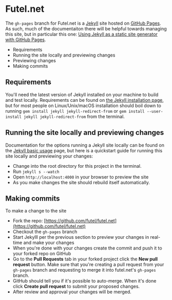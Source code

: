 # Futel.net

The `gh-pages` branch for Futel.net is a [Jekyll](http://jekyllrb.com) site hosted on [GitHub Pages](https://pages.github.com/). As such, much of the documentaiton there will be helpful towards managing this site, but in particular this one: [Using Jekyll as a static site generator with GitHub Pages](https://help.github.com/articles/using-jekyll-as-a-static-site-generator-with-github-pages/).

- Requirements
- Running the site locally and previewing changes
- Previewing changes
- Making commits

## Requirements

You'll need the latest version of Jekyll installed on your machine to build and test locally. Requirements can be found on [the Jekyll installation page](https://jekyllrb.com/docs/installation/), but for most people on Linux/Unix/macOS installation should boil down to running `gem install jekyll jekyll-redirect-from` or `gem install --user-install jekyll jekyll-redirect-from` from the terminal.


## Running the site locally and previewing changes

Documentation for the options running a Jekyll site locally can be found on the [Jekyll basic usage](https://jekyllrb.com/docs/usage/) page, but here is a quickstart guide for running this site locally and previewing your changes:

- Change into the root directory for this project in the terminal.
- Run `jekyll s --watch`
- Open `http://localhost:4000` in your browser to preview the site
- As you make changes the site should rebuild itself automatically.


## Making commits 

To make a change to the site

- Fork the repo: [https://github.com/futel/futel.net](https://github.com/futel/futel.net)
- Checkout the `gh-pages` branch
- Start Jekylll per the previous section to preview your changes in real-time and make your changes
- When you're done with your changes create the commit and push it to your forked repo on GitHub
- Go to the **Pull Requests** tab in your forked project click the **New pull request** button. Make sure that you're creating a pull request from your `gh-pages` branch and requesting to merge it into futel.net's `gh-pages` branch.
- GitHub should tell you if it's possible to auto-merge. When it's done click **Create pull request** to submit  your proposed changes.
- After review and approval your changes will be merged.
